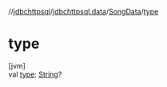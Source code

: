 //[jdbchttpsql](../../../index.md)/[jdbchttpsql.data](../index.md)/[SongData](index.md)/[type](type.md)

# type

[jvm]\
val [type](type.md): [String](https://kotlinlang.org/api/latest/jvm/stdlib/kotlin/-string/index.html)?
